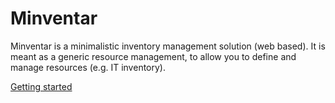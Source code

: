 Minventar
========================

Minventar is a minimalistic inventory management solution (web based). It is meant as a generic resource management, to allow you to define and manage resources (e.g. IT inventory).

[Getting started][1]

[1]:  https://github.com/fashionforhome/minventar/wiki/Getting-Started
